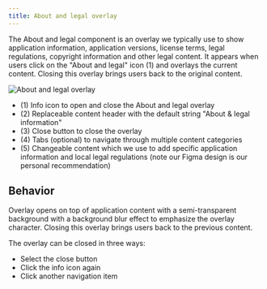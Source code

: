 ```yaml
---
title: About and legal overlay
---
```


The About and legal component is an overlay we typically use to show application information, application versions, license terms, legal regulations, copyright information and other legal content. It appears when users click on the "About and legal" icon (1) and overlays the current content. Closing this overlay brings users back to the original content.

![About and legal overlay](https://www.figma.com/file/wEptRgAezDU1z80Cn3eZ0o/iX-Pattern-Illustrations?type=design&node-id=1029-79866&mode=design&t=Ntzn8IlSOlPey8s5-11)

- (1) Info icon to open and close the About and legal overlay
- (2) Replaceable content header with the default string "About & legal information"
- (3) Close button to close the overlay
- (4) Tabs (optional) to navigate through multiple content categories
- (5) Changeable content which we use to add specific application information and local legal regulations (note our Figma design is our personal recommendation)

## Behavior
Overlay opens on top of application content with a semi-transparent background with a background blur effect to emphasize the overlay character. Closing this overlay brings users back to the previous content.  

The overlay can be closed in three ways:
- Select the close button
- Click the info icon again
- Click another navigation item

